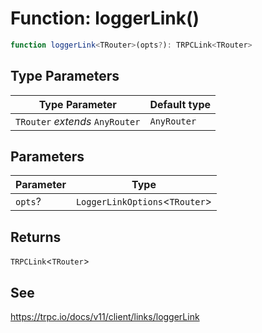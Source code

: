 # Function: loggerLink()

```ts
function loggerLink<TRouter>(opts?): TRPCLink<TRouter>
```

## Type Parameters

| Type Parameter | Default type |
| ------ | ------ |
| `TRouter` *extends* `AnyRouter` | `AnyRouter` |

## Parameters

| Parameter | Type |
| ------ | ------ |
| `opts`? | `LoggerLinkOptions`\<`TRouter`\> |

## Returns

`TRPCLink`\<`TRouter`\>

## See

https://trpc.io/docs/v11/client/links/loggerLink
